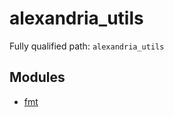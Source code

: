 # alexandria_utils

Fully qualified path: `alexandria_utils`

## Modules

- [fmt](./alexandria_utils-fmt.md)

